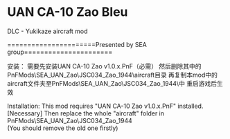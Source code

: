 ﻿# UAN CA-10 Zao Bleu
 DLC - Yukikaze aircraft mod

======================Presented by SEA group======================

安装：
需要先安装UAN CA-10 Zao v1.0.x.PnF（必需）
然后删除其中的PnFMods\SEA_UAN_Zao\JSC034_Zao_1944\aircraft目录
再复制本mod中的aircraft文件夹至PnFMods\SEA_UAN_Zao\JSC034_Zao_1944\中
重启游戏后生效

Installation: 
This mod requires "UAN CA-10 Zao v1.0.x.PnF" installed. [Necessary]
Then replace the whole "aircraft" folder in PnFMods\SEA_UAN_Zao\JSC034_Zao_1944\
(You should remove the old one firstly)